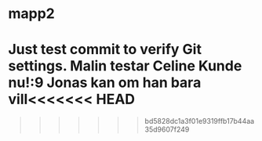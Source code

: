 # mapp2
Just test commit to verify Git settings.
Malin testar
Celine Kunde nu!:9
Jonas kan om han bara vill<<<<<<< HEAD
=======
>>>>>>> bd5828dc1a3f01e9319ffb17b44aa35d9607f249
